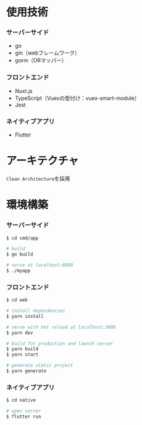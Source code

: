 # 使用技術
### サーバーサイド
- go
- gin（webフレームワーク）
- gorm（ORマッパー）

### フロントエンド
- Nuxt.js
- TypeScript（Vuexの型付け：vuex-smart-module）
- Jest

### ネイティブアプリ
- Flutter

# アーキテクチャ
`Clean Architecture`を採用

# 環境構築

### サーバーサイド
```bash
$ cd cmd/app

# build
$ go build

# serve at localhost:8080
$ ./myapp
```

### フロントエンド
```bash
$ cd web

# install dependencies
$ yarn install

# serve with hot reload at localhost:3000
$ yarn dev

# build for production and launch server
$ yarn build
$ yarn start

# generate static project
$ yarn generate
```

### ネイティブアプリ
```bash
$ cd native

# open server
$ flutter run
```
